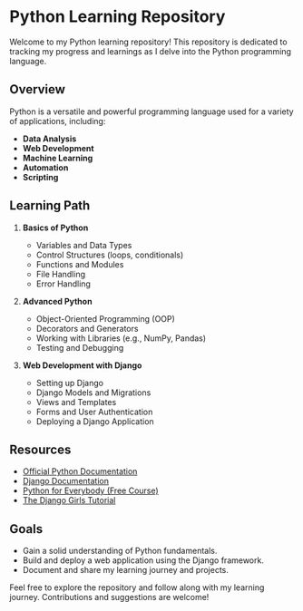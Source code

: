 # Python Learning Repository

Welcome to my Python learning repository! This repository is dedicated to tracking my progress and learnings as I delve into the Python programming language.

## Overview

Python is a versatile and powerful programming language used for a variety of applications, including:

- **Data Analysis**
- **Web Development**
- **Machine Learning**
- **Automation**
- **Scripting**

## Learning Path

1. **Basics of Python**
   - Variables and Data Types
   - Control Structures (loops, conditionals)
   - Functions and Modules
   - File Handling
   - Error Handling

2. **Advanced Python**
   - Object-Oriented Programming (OOP)
   - Decorators and Generators
   - Working with Libraries (e.g., NumPy, Pandas)
   - Testing and Debugging

3. **Web Development with Django**
   - Setting up Django
   - Django Models and Migrations
   - Views and Templates
   - Forms and User Authentication
   - Deploying a Django Application

## Resources

- [Official Python Documentation](https://docs.python.org/3/)
- [Django Documentation](https://docs.djangoproject.com/en/stable/)
- [Python for Everybody (Free Course)](https://www.py4e.com/)
- [The Django Girls Tutorial](https://tutorial.djangogirls.org/)

## Goals

- Gain a solid understanding of Python fundamentals.
- Build and deploy a web application using the Django framework.
- Document and share my learning journey and projects.

Feel free to explore the repository and follow along with my learning journey. Contributions and suggestions are welcome!
